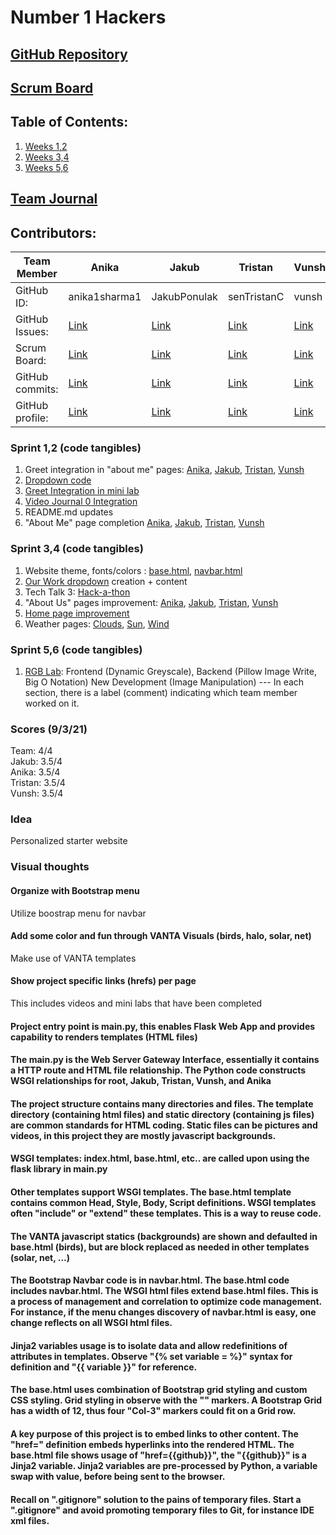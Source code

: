 
# Number 1 Hackers
## [GitHub Repository](https://github.com/JakubPonulak/flask_portfolio)
## [Scrum Board](https://github.com/JakubPonulak/flask_portfolio/projects/1)
## Table of Contents:
1. [Weeks 1,2](https://github.com/JakubPonulak/flask_portfolio#sprint-12-code-tangibles)
2. [Weeks 3,4](https://github.com/JakubPonulak/flask_portfolio#sprint-34-code-tangibles)
3. [Weeks 5,6](https://github.com/JakubPonulak/flask_portfolio#sprint-56-code-tangibles)
## [Team Journal](https://docs.google.com/presentation/d/1TdBNp9JPyNSbcwWtPAHtlgM1XWtLP30hLIq9HZhdGtY/edit#slide=id.p)
## Contributors:
Team Member | Anika | Jakub | Tristan | Vunsh |
--- | --- | --- | --- | ---
GitHub ID: | anika1sharma1 | JakubPonulak | senTristanC | vunsh
GitHub Issues: | [Link](https://github.com/JakubPonulak/flask_portfolio/issues?q=assignee%3Aanika1sharma1+is%3Aopen) | [Link](https://github.com/JakubPonulak/flask_portfolio/issues?q=assignee%3AJakubPonulak+is%3Aopen) | [Link](https://github.com/JakubPonulak/flask_portfolio/issues?q=assignee%3AsenTristanC+is%3Aopen) | [Link](https://github.com/JakubPonulak/flask_portfolio/issues?q=assignee%3Avunsh+is%3Aopen)
Scrum Board: | [Link](https://github.com/JakubPonulak/flask_portfolio/projects/1?card_filter_query=assignee%3Aanika1sharma1)| [Link](https://github.com/JakubPonulak/flask_portfolio/projects/1?card_filter_query=assignee%3AJakubPonulak) | [Link](https://github.com/JakubPonulak/flask_portfolio/projects/1?card_filter_query=assignee%3AsenTristanC) | [Link](https://github.com/JakubPonulak/flask_portfolio/projects/1?card_filter_query=assignee%3Avunsh)
GitHub commits: | [Link](https://github.com/JakubPonulak/flask_portfolio/commits?author=anika1sharma1) | [Link](https://github.com/JakubPonulak/flask_portfolio/commits?author=JakubPonulak) | [Link](https://github.com/JakubPonulak/flask_portfolio/commits?author=senTristanC) | [Link](https://github.com/JakubPonulak/flask_portfolio/commits?author=vunsh)
GitHub profile: | [Link](https://github.com/anika1sharma1) | [Link](https://github.com/JakubPonulak) | [Link](https://github.com/senTristanC) | [Link](https://github.com/vunsh)

### Sprint 1,2 (code tangibles)
1. Greet integration in "about me" pages: [Anika](templates/about_us/anika.html), [Jakub](templates/about_us/jakub.html), [Tristan](templates/about_us/tristan.html), [Vunsh](templates/about_us/vunsh.html)
2. [Dropdown code](templates/layouts/navbar.html)
3. [Greet Integration in mini lab](templates/our_work/lab1.html)
4. [Video Journal 0 Integration](templates/our_work/lab2.html) 
5. README.md updates
6. "About Me" page completion [Anika](templates/about_us/anika.html), [Jakub](templates/about_us/jakub.html), [Tristan](templates/about_us/tristan.html), [Vunsh](templates/about_us/vunsh.html) 
### Sprint 3,4 (code tangibles)
1. Website theme, fonts/colors : [base.html](templates/layouts/base.html), [navbar.html](templates/layouts/navbar.html) 
2. [Our Work dropdown](templates/layouts/navbar.html) creation + content
3. Tech Talk 3: [Hack-a-thon](templates/our_work/hackathontt3.html)
4. "About Us" pages improvement: [Anika](templates/about_us/anika.html), [Jakub](templates/about_us/jakub.html), [Tristan](templates/about_us/tristan.html), [Vunsh](templates/about_us/vunsh.html)
5. [Home page improvement](templates/main_page.html)
6. Weather pages: [Clouds](templates/weather_info/weather1.html), [Sun](templates/weather_info/weather2.html), [Wind](templates/weather_info/weather3.html)
### Sprint 5,6 (code tangibles)
1. [RGB Lab](templates/our_work/lab3.html): Frontend (Dynamic Greyscale), Backend (Pillow Image Write, Big O Notation) New Development (Image Manipulation) --- In each section, there is a label (comment) indicating which team member worked on it.
### Scores (9/3/21)
Team: 4/4   
Jakub: 3.5/4  
Anika: 3.5/4  
Tristan: 3.5/4  
Vunsh: 3.5/4
### Idea
Personalized starter website
### Visual thoughts
#### Organize with Bootstrap menu 
Utilize boostrap menu for navbar
#### Add some color and fun through VANTA Visuals (birds, halo, solar, net)
Make use of VANTA templates
#### Show project specific links (hrefs) per page
This includes videos and mini labs that have been completed
#### Project entry point is main.py, this enables Flask Web App and provides capability to renders templates (HTML files)
#### The main.py is the  Web Server Gateway Interface, essentially it contains a HTTP route and HTML file relationship.  The Python code constructs WSGI relationships for root, Jakub, Tristan, Vunsh, and Anika
#### The project structure contains many directories and files.  The template directory (containing html files) and static directory (containing js files) are common standards for HTML coding.  Static files can be pictures and videos, in this project they are mostly javascript backgrounds.
#### WSGI templates: index.html, base.html, etc.. are called upon using the flask library in main.py
#### Other templates support WSGI templates.  The base.html template contains common Head, Style, Body, Script definitions.  WSGI templates often "include" or "extend" these templates.  This is a way to reuse code.
#### The VANTA javascript statics (backgrounds) are shown and defaulted in base.html (birds), but are block replaced as needed in other templates (solar, net, ...)
#### The Bootstrap Navbar code is in navbar.html. The base.html code includes navbar.html.  The WSGI html files extend base.html files.  This is a process of management and correlation to optimize code management.  For instance, if the menu changes discovery of navbar.html is easy, one change reflects on all WSGI html files. 
#### Jinja2 variables usage is to isolate data and allow redefinitions of attributes in templates.  Observe "{% set variable = %}" syntax for definition and "{{ variable }}" for reference.
#### The base.html uses combination of Bootstrap grid styling and custom CSS styling.  Grid styling in observe with the "<Col-3>" markers.  A Bootstrap Grid has a width of 12, thus four "Col-3" markers could fit on a Grid row.
#### A key purpose of this project is to embed links to other content.  The "href=" definition embeds hyperlinks into the rendered HTML.  The base.html file shows usage of "href={{github}}", the "{{github}}" is a Jinja2 variable.  Jinja2 variables are pre-processed by Python, a variable swap with value, before being sent to the browser.

#### Recall on ".gitignore" solution to the pains of temporary files.  Start a ".gitignore" and avoid promoting temporary files to Git, for instance IDE xml files.
